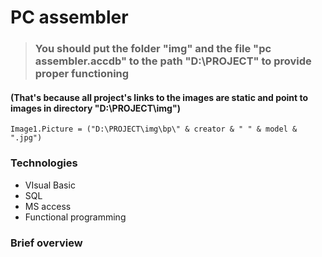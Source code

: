 # PC assembler

>### You should put the folder "img" and the file "pc assembler.accdb" to the path **"D:\PROJECT"** to provide proper functioning

#### (That's because all project's links to the images are static and point to images in directory "D:\PROJECT\img")

```
Image1.Picture = ("D:\PROJECT\img\bp\" & creator & " " & model & ".jpg")
```

### Technologies

- VIsual Basic
- SQL
- MS access
- Functional programming

### Brief overview
